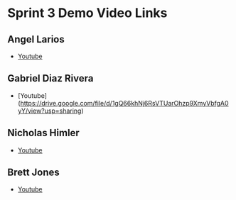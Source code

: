 # Sprint 3 Demo Video Links

## Angel Larios

+ [Youtube](https://www.youtube.com/watch?v=IUGMFEa0K9M)


## Gabriel Diaz Rivera

+ [Youtube] (https://drive.google.com/file/d/1gQ66khNj6RsVTUarOhzp9XmyVbfgA0yY/view?usp=sharing)


## Nicholas Himler

+ [Youtube](https://youtu.be/0JH-9aQdlG0)


## Brett Jones

+ [Youtube](https://youtu.be/mAC2swBDFB4)